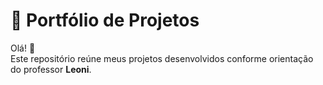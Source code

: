 # 📁 Portfólio de Projetos

Olá! 👋  
Este repositório reúne meus projetos desenvolvidos conforme orientação do professor **Leoni**.
